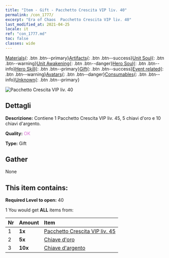 ```yaml
---
title: "Item - Gift - Pacchetto Crescita VIP liv. 40"
permalink: /con_1777/
excerpt: "Era of Chaos  Pacchetto Crescita VIP liv. 40"
last_modified_at: 2021-04-25
locale: it
ref: "con_1777.md"
toc: false
classes: wide
---
```

 [Materials](/ItemsIT/){: .btn .btn--primary}[Artifacts](/ItemsIT/Artifacts/){: .btn .btn--success}[Unit Soul](/ItemsIT/UnitSoul/){: .btn .btn--warning}[Unit Awakening](/ItemsIT/UnitAwakening/){: .btn .btn--danger}[Hero Soul](/ItemsIT/HeroSoul/){: .btn .btn--info}[Hero Skill](/ItemsIT/HeroSkill/){: .btn .btn--primary}[Gift](/ItemsIT/Gift/){: .btn .btn--success}[Event related](/ItemsIT/Events/){: .btn .btn--warning}[Avatars](/ItemsIT/Avatars/){: .btn .btn--danger}[Consumables](/ItemsIT/Consumables/){: .btn .btn--info}[Unknown](/ItemsIT/Unknown/){: .btn .btn--primary}

 ![Pacchetto Crescita VIP liv. 40](/images/t/i_907220.png)

## Dettagli
 **Descrizione:** Contiene 1 Pacchetto Crescita VIP liv. 45, 5 chiavi d'oro e 10 chiavi d'argento.

 **Quality:** <span style="color: #DA70D6">OK</span>

 **Type:** Gift

## Gather

  None

## This item contains:

 **Required Level to open:** 40

 1 You would get **ALL** items  from:

  | Nr | Amount |     Item    |
  |:---|:-------|:------------|
  | 1 |  **1x** | [Pacchetto Crescita VIP liv. 45](/ItemsIT/con_1778/) |  | 
  | 2 |  **5x** | [Chiave d'oro](/ItemsIT/con_783/) |  | 
  | 3 |  **10x** | [Chiave d'argento](/ItemsIT/con_693/) |  | 
